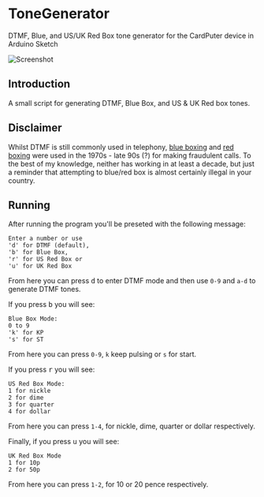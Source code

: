 # ToneGenerator
DTMF, Blue, and US/UK Red Box tone generator for the CardPuter device in Arduino Sketch

![Screenshot](https://github.com/James-P-D/ToneGenerator/blob/main/screenshot.gif)

## Introduction

A small script for generating DTMF, Blue Box, and US & UK Red box tones.

## Disclaimer

Whilst DTMF is still commonly used in telephony, [blue boxing](https://en.wikipedia.org/wiki/Blue_box) and [red boxing](https://en.wikipedia.org/wiki/Red_box_(phreaking)) were used in the 1970s - late 90s (?) for making fraudulent calls. To the best of my knowledge, neither has working in at least a decade, but just a reminder that attempting to blue/red box is almost certainly illegal in your country.

## Running

After running the program you'll be preseted with the following message:

```
Enter a number or use
'd' for DTMF (default),
'b' for Blue Box,
'r' for US Red Box or
'u' for UK Red Box
```

From here you can press <kbd>d</kbd> to enter DTMF mode and then use `0-9` and `a-d` to generate DTMF tones.

If you press <kbd>b</kbd> you will see:

```
Blue Box Mode:
0 to 9
'k' for KP
's' for ST
```

From here you can press `0-9`, `k` keep pulsing or `s` for start.

If you press <kbd>r</kbd> you will see:

```
US Red Box Mode:
1 for nickle
2 for dime
3 for quarter
4 for dollar
```

From here you can press `1-4`, for nickle, dime, quarter or dollar respectively.

Finally, if you press <kbd>u</kbd> you will see:

```
UK Red Box Mode
1 for 10p
2 for 50p
```

From here you can press `1-2`, for 10 or 20 pence respectively.
